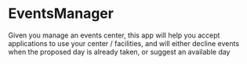 # EventsManager
Given you manage an events center, this app will help you accept applications to use your center / facilities, and will either decline events when the proposed day is already taken, or suggest an available day
